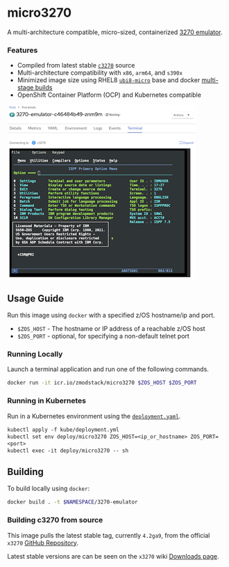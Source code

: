 # micro3270
A multi-architecture compatible, micro-sized, containerized [3270 emulator](https://en.wikipedia.org/wiki/IBM_3270).  

### Features
- Compiled from latest stable [`c3270`](https://x3270.miraheze.org/wiki/C3270) source
- Multi-architecture compatibility with `x86`, `arm64`, and `s390x`
- Minimized image size using RHEL8 [`ubi8-micro`](https://catalog.redhat.com/software/containers/ubi8/ubi-micro/5ff3f50a831939b08d1b832a) base and docker [multi-stage builds](https://docs.docker.com/build/building/multi-stage/)
- OpenShift Container Platform (OCP) and Kubernetes compatible

![OpenShift Terminal](docs/images/ocp-terminal.png)

## Usage Guide
Run this image using `docker` with a specified z/OS hostname/ip and port.

- `$ZOS_HOST` - The hostname or IP address of a reachable z/OS host
- `$ZOS_PORT` - optional, for specifying a non-default telnet port

### Running Locally
Launch a terminal application and run one of the following commands. 

```bash
docker run -it icr.io/zmodstack/micro3270 $ZOS_HOST $ZOS_PORT
```

### Running in Kubernetes
Run in a Kubernetes environment using the [`deployment.yaml`](kube/deployment.yaml).

```
kubectl apply -f kube/deployment.yml
kubectl set env deploy/micro3270 ZOS_HOST=<ip_or_hostname> ZOS_PORT=<port>
kubectl exec -it deploy/micro3270 -- sh
```

## Building
To build locally using `docker`:
```bash
docker build . -t $NAMESPACE/3270-emulator
```

### Building c3270 from source
This image pulls the latest stable tag, currently `4.2ga9`, from the official `x3270` [GitHub Repository](https://github.com/pmattes/x3270).

Latest stable versions are can be seen on the `x3270` wiki [Downloads page](https://x3270.miraheze.org/wiki/Downloads).